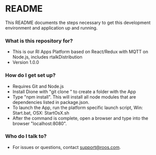 # README #

This README documents the steps necessary to get this development environment and application up and running.

### What is this repository for? ###

* This is our RI Apps Platform based on React/Redux with MQTT on Node.js, includes rtalkDistribution
* Version 1.0.0

### How do I get set up? ###

* Requires Git and Node.js
* Install Dione with "git clone <url>" to create a folder with the App
* Type "npm install". This will install all node modules that are dependencies listed in package.json.
* To launch the App, run the platform specific launch script, Win: Start.bat, OSX: StartOsX.sh
* After the command is complete, open a browser and type into the browser "localhost:8080".

### Who do I talk to? ###

* For issues or questions, contact support@roos.com.
